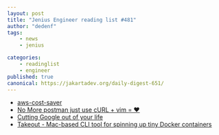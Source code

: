 ```yaml
---
layout: post
title: "Jenius Engineer reading list #481"
author: "dedenf"
tags:
    - news
    - jenius

categories:
    - readinglist
    - engineer
published: true
canonical: https://jakartadev.org/daily-digest-651/
---
```


- [aws-cost-saver](https://www.npmjs.com/package/aws-cost-saver)
- [No More postman just use cURL + vim = ❤](https://dev.to/22mahmoud/no-more-postman-just-use-curl-vim-2mha)
- [Cutting Google out of your life](https://degoogle.jmoore.dev/)
- [Takeout - Mac-based CLI tool for spinning up tiny Docker containers](https://github.com/tighten/takeout)

